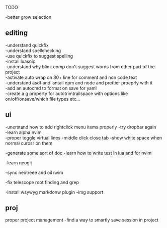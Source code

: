 
TODO

-better grow selection

## editing
-understand quickfix  
-understand spellchecking  
    -use quickfix to suggest spelling  
-install luasnip  
-understand why blink comp don't suggest words from other part of the project  
-activate auto wrap on 80+ line for comment and non code text  
-understand asdf and isntall npm and node and prettier proeprly with it  
-add an autocmd to format on save for yaml  
-create a g property for autotrimtrailspace with options like on/off/onsave/which file types etc...

## ui
-unerstand how to add rightclick menu items properly
-try dropbar again  
-learn alpha.nvim  
-proper toggle virtual lines
-middle click close tab
-show white space when normal curosr on them

-generate some sort of doc
-learn how to write test in lua and for nvim

-learn neogit

-sync neotreee and oil nvim

-fix telescope root finding and grep

-Install wsywyg markdonw plugin
-img support

## proj
proper project management
-find a way to smartly save session in project
